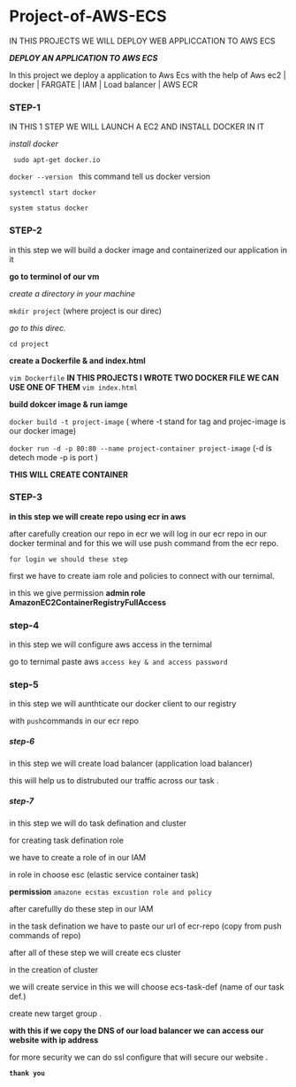 # Project-of-AWS-ECS
IN THIS PROJECTS WE WILL DEPLOY WEB APPLICCATION TO AWS ECS 

_**DEPLOY AN APPLICATION TO AWS ECS**_

In this project we deploy a application to Aws Ecs with the help of Aws ec2 | docker | FARGATE  |  IAM |  Load balancer | AWS ECR

### STEP-1 
 
IN THIS 1 STEP WE WILL LAUNCH A EC2 AND INSTALL DOCKER IN IT 

_install docker_

` sudo apt-get docker.io` 

`docker --version `   this command tell us docker version

`systemctl start docker`

`system status docker`

### STEP-2 

in this step we will build a docker image and containerized our application in it 

**go to terminol of our vm**

_create a directory in your machine_

`mkdir project`  (where project is our direc)

_go to this direc._

`cd project`

**create a Dockerfile & and index.html**

`vim Dockerfile`    **IN THIS PROJECTS I WROTE TWO DOCKER FILE WE CAN USE ONE OF THEM**
`vim index.html`

**build dokcer image & run iamge**

`docker build -t project-image`   ( where -t stand for tag and projec-image is our docker image)

`docker run -d -p 80:80 --name project-container project-image`    (-d is detech mode  -p is port )

**THIS WILL CREATE CONTAINER**


 ### STEP-3 

**in this step we will create repo using ecr in aws**

after carefully creation our repo in ecr we will log in our ecr repo in our docker terminal and for this we will use push command from the ecr repo. 

`for login we should these step`

first we have to create iam role and policies to connect with our ternimal.

in this we give permission **admin role** **AmazonEC2ContainerRegistryFullAccess**

 

### step-4                                            

in this step we will configure aws access in the ternimal

go to ternimal paste aws `access key & and access password`

### step-5 

in  this step we will aunthticate our docker client to our registry

with `push`commands in our ecr repo

##### step-6

in this step we will create load balancer (application load balancer) 

this will help us to distrubuted our traffic across our task .

##### step-7 

in this step we will do task defination and cluster 

for creating task defination role 

we have to create a role of in our IAM

in role in choose esc (elastic service container task)

**permission** `amazone ecstas excustion role and policy`

after carefullly do these step in our IAM 


in the task defination we have to paste our url of ecr-repo (copy from push commands of repo)

after all of these step we will create ecs cluster 

in the creation of cluster 

we will create service in this we will choose ecs-task-def (name of our task def.)

create new target group . 

**with this if we copy the DNS of our load balancer we can access our website with ip address**

for more security we can do ssl configure that will secure our website .


****`thank you`****

